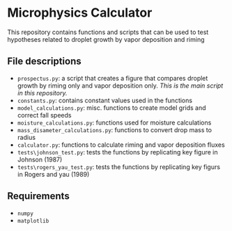 # Microphysics Calculator
This repository contains functions and scripts that can be used to test hypotheses related to droplet growth by vapor deposition and riming


## File descriptions

- `prospectus.py`: a script that creates a figure that compares droplet growth by riming only and vapor deposition only. _This is the main script in this repository._
- `constants.py`: contains constant values used in the functions
- `model_calculations.py`: misc. functions to create model grids and correct fall speeds
- `moisture_calculations.py`: functions used for moisture calculations
- `mass_disameter_calculations.py`: functions to convert drop mass to radius
- `calculator.py`: functions to calculate riming and vapor deposition fluxes
- `tests\johnson_test.py`: tests the functions by replicating key figure in Johnson (1987)
- `tests\rogers_yau_test.py`: tests the functions by replicating key figurs in Rogers and yau (1989)
 
## Requirements
- `numpy`
- `matplotlib`
